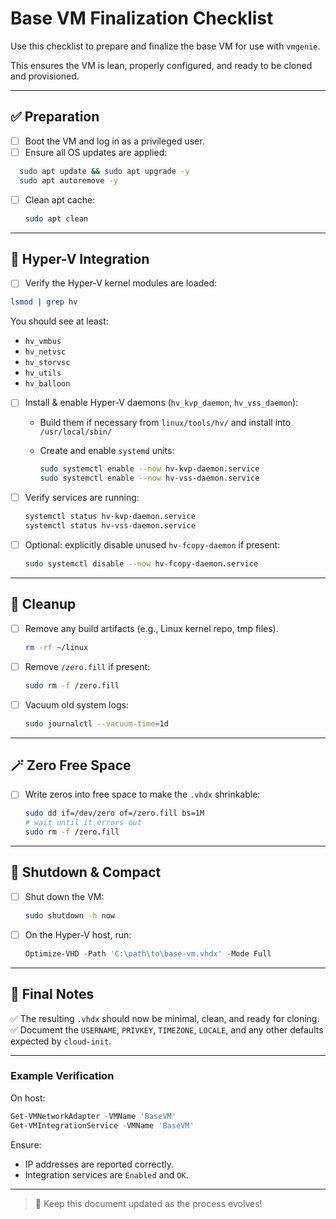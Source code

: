 # Base VM Finalization Checklist

Use this checklist to prepare and finalize the base VM for use with `vmgenie`.

This ensures the VM is lean, properly configured, and ready to be cloned and provisioned.

---

## ✅ Preparation

- [ ] Boot the VM and log in as a privileged user.
- [ ] Ensure all OS updates are applied:

```bash
  sudo apt update && sudo apt upgrade -y
  sudo apt autoremove -y
````

- [ ] Clean apt cache:

  ```bash
  sudo apt clean
  ```

---

## 🔑 Hyper-V Integration

- [ ] Verify the Hyper-V kernel modules are loaded:

```bash
lsmod | grep hv
```

  You should see at least:

- `hv_vmbus`
- `hv_netvsc`
- `hv_storvsc`
- `hv_utils`
- `hv_balloon`

- [ ] Install & enable Hyper-V daemons (`hv_kvp_daemon`, `hv_vss_daemon`):

  - Build them if necessary from `linux/tools/hv/` and install into `/usr/local/sbin/`
  - Create and enable `systemd` units:

    ```bash
    sudo systemctl enable --now hv-kvp-daemon.service
    sudo systemctl enable --now hv-vss-daemon.service
    ```

- [ ] Verify services are running:

  ```bash
  systemctl status hv-kvp-daemon.service
  systemctl status hv-vss-daemon.service
  ```

- [ ] Optional: explicitly disable unused `hv-fcopy-daemon` if present:

  ```bash
  sudo systemctl disable --now hv-fcopy-daemon.service
  ```

---

## 🧹 Cleanup

- [ ] Remove any build artifacts (e.g., Linux kernel repo, tmp files).

  ```bash
  rm -rf ~/linux
  ```

- [ ] Remove `/zero.fill` if present:

  ```bash
  sudo rm -f /zero.fill
  ```

- [ ] Vacuum old system logs:

  ```bash
  sudo journalctl --vacuum-time=1d
  ```

---

## 🪄 Zero Free Space

- [ ] Write zeros into free space to make the `.vhdx` shrinkable:

  ```bash
  sudo dd if=/dev/zero of=/zero.fill bs=1M
  # wait until it errors out
  sudo rm -f /zero.fill
  ```

---

## 🔄 Shutdown & Compact

- [ ] Shut down the VM:

  ```bash
  sudo shutdown -h now
  ```

- [ ] On the Hyper-V host, run:

  ```powershell
  Optimize-VHD -Path 'C:\path\to\base-vm.vhdx' -Mode Full
  ```

---

## 📄 Final Notes

✅ The resulting `.vhdx` should now be minimal, clean, and ready for cloning.
✅ Document the `USERNAME`, `PRIVKEY`, `TIMEZONE`, `LOCALE`, and any other defaults expected by `cloud-init`.

---

### Example Verification

On host:

```powershell
Get-VMNetworkAdapter -VMName 'BaseVM'
Get-VMIntegrationService -VMName 'BaseVM'
```

Ensure:

- IP addresses are reported correctly.
- Integration services are `Enabled` and `OK`.

---

> 📝 Keep this document updated as the process evolves!
